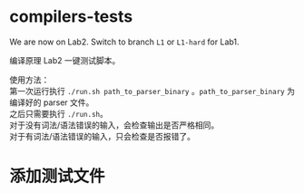 # compilers-tests

We are now on Lab2. Switch to branch `L1` or `L1-hard` for Lab1.

编译原理 Lab2 一键测试脚本。

使用方法：  
第一次运行执行 `./run.sh path_to_parser_binary` 。`path_to_parser_binary` 为编译好的 parser 文件。  
之后只需要执行 `./run.sh`。  
对于没有词法/语法错误的输入，会检查输出是否严格相同。  
对于有词法/语法错误的输入，只会检查是否报错了。

# 添加测试文件
